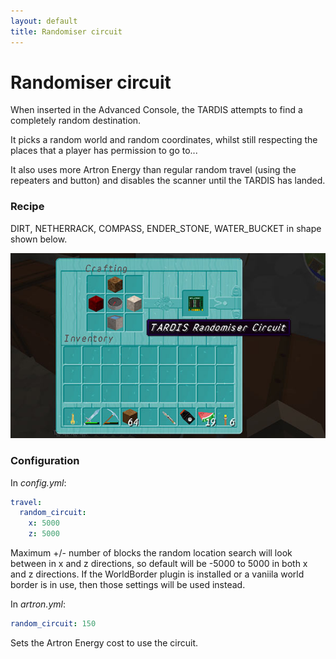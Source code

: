 ```yaml
---
layout: default
title: Randomiser circuit
---
```


# Randomiser circuit

When inserted in the Advanced Console, the TARDIS attempts to find a completely random destination.

It picks a random world and random coordinates, whilst still respecting the places that a player has permission to go to...

It also uses more Artron Energy than regular random travel (using the repeaters and button) and disables the scanner until the TARDIS has landed.

### Recipe

DIRT, NETHERRACK, COMPASS, ENDER\_STONE, WATER\_BUCKET in shape shown below.

![Randomiser circuit recipe](images/docs/randomisercircuit.jpg)

### Configuration

In _config.yml_:

```yaml
travel:
  random_circuit:
    x: 5000
    z: 5000
```

Maximum +/- number of blocks the random location search will look between in x and z directions, so default will be -5000 to 5000 in both x and z directions. If the WorldBorder plugin is installed or a vaniila world border is in use, then those settings will be used instead.

In _artron.yml_:
```yaml
random_circuit: 150
```
Sets the Artron Energy cost to use the circuit.
